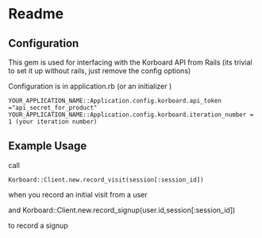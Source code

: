 Readme
======


Configuration
-------------

This gem is used for interfacing with the Korboard API from Rails (its trivial to set it up without rails, just remove the config options)

Configuration is in application.rb (or an initializer ) 

    YOUR_APPLICATION_NAME::Application.config.korboard.api_token ="api_secret_for_product"
    YOUR_APPLICATION_NAME::Application.config.korboard.iteration_number = 1 (your iteration number)

Example Usage
-------------

call

    Korboard::Client.new.record_visit(session[:session_id])

when you record an initial visit from a user

and 
    Korboard::Client.new.record_signup(user.id,session[:session_id])
        
to record a signup

    
